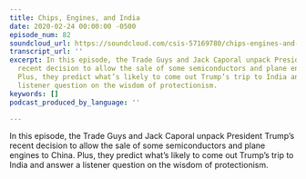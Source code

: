 ```yaml
---
title: Chips, Engines, and India
date: 2020-02-24 00:00:00 -0500
episode_num: 82
soundcloud_url: https://soundcloud.com/csis-57169780/chips-engines-and-india
transcript_url: ''
excerpt: In this episode, the Trade Guys and Jack Caporal unpack President Trump’s
  recent decision to allow the sale of some semiconductors and plane engines to China.
  Plus, they predict what’s likely to come out Trump’s trip to India and answer a
  listener question on the wisdom of protectionism.
keywords: []
podcast_produced_by_language: ''

---
```

In this episode, the Trade Guys and Jack Caporal unpack President Trump’s recent decision to allow the sale of some semiconductors and plane engines to China. Plus, they predict what’s likely to come out Trump’s trip to India and answer a listener question on the wisdom of protectionism.